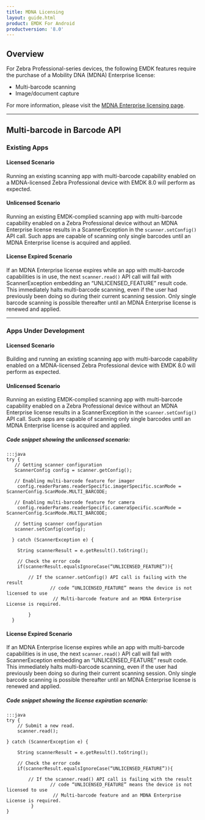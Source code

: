 ```yaml
---
title: MDNA Licensing
layout: guide.html
product: EMDK For Android
productversion: '8.0'
---
```


## Overview

For Zebra Professional-series devices, the following EMDK features require the purchase of a Mobility DNA (MDNA) Enterprise license: 

* Multi-barcode scanning
* Image/document capture

For more information, please visit the [MDNA Enterprise licensing page](/licensing). 

-----

## Multi-barcode in Barcode API

### Existing Apps  

#### Licensed Scenario 

Running an existing scanning app with multi-barcode capability enabled on a MDNA-licensed Zebra Professional device with EMDK 8.0 will perform as expected.

#### Unlicensed Scenario 

Running an existing EMDK-complied scanning app with multi-barcode capability enabled on a Zebra Professional device without an MDNA Enterprise license results in a ScannerException in the `scanner.setConfig()` API call. Such apps are capable of scanning only single barcodes until an MDNA Enterprise license is acquired and applied. 

#### License Expired Scenario

If an MDNA Enterprise license expires while an app with multi-barcode capabilities is in use, the next `scanner.read()` API call will fail with ScannerException embedding an “UNLICENSED_FEATURE” result code. This immediately halts multi-barcode scanning, even if the user had previously been doing so during their current scanning session. Only single barcode scanning is possible thereafter until an MDNA Enterprise license is renewed and applied. 

-----

### Apps Under Development 

#### Licensed Scenario

Building and running an existing scanning app with multi-barcode capability enabled on a MDNA-licensed Zebra Professional device with EMDK 8.0 will perform as expected.

#### Unlicensed Scenario

Running an existing EMDK-complied scanning app with multi-barcode capability enabled on a Zebra Professional device without an MDNA Enterprise license results in a ScannerException in the `scanner.setConfig()` API call. Such apps are capable of scanning only single barcodes until an MDNA Enterprise license is acquired and applied. 

##### Code snippet showing the unlicensed scenario:

    :::java
    try {
       // Getting scanner configuration
       ScannerConfig config = scanner.getConfig();

       // Enabling multi-barcode feature for imager 
        config.readerParams.readerSpecific.imagerSpecific.scanMode = ScannerConfig.ScanMode.MULTI_BARCODE;

       // Enabling multi-barcode feature for camera
        config.readerParams.readerSpecific.cameraSpecific.scanMode = ScannerConfig.ScanMode.MULTI_BARCODE;

       // Setting scanner configuration
       scanner.setConfig(config);

      } catch (ScannerException e) {

        String scannerResult = e.getResult().toString();
                    
        // Check the error code
        if(scannerResult.equalsIgnoreCase(“UNLICENSED_FEATURE”)){
                
            // If the scanner.setConfig() API call is failing with the result 
                    // code “UNLICENSED_FEATURE” means the device is not licensed to use
                     // Multi-barcode feature and an MDNA Enterprise License is required.
                  
            }
      }


#### License Expired Scenario

If an MDNA Enterprise license expires while an app with multi-barcode capabilities is in use, the next `scanner.read()` API call will fail with ScannerException embedding an “UNLICENSED_FEATURE” result code. This immediately halts multi-barcode scanning, even if the user had previously been doing so during their current scanning session. Only single barcode scanning is possible thereafter until an MDNA Enterprise license is renewed and applied. 

##### Code snippet showing the license expiration scenario:

    :::java
    try {
        // Submit a new read.
        scanner.read();

    } catch (ScannerException e) {

        String scannerResult = e.getResult().toString();
                    
        // Check the error code
        if(scannerResult.equalsIgnoreCase(“UNLICENSED_FEATURE”)){
                
            // If the scanner.read() API call is failing with the result 
                    // code “UNLICENSED_FEATURE” means the device is not licensed to use
                     // Multi-barcode feature and an MDNA Enterprise License is required.
             }
    }

